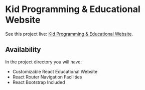 # Kid Programming & Educational Website

See this project live: [Kid Programming & Educational Website](https://jovial-bartik-cc22da.netlify.app/).

## Availability

In the project directory you will have:
* Customizable React Educational Website
* React Router Navigation Facilities
* React Bootstrap Included
